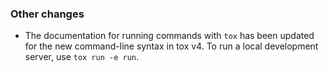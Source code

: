 ### Other changes

- The documentation for running commands with `tox` has been updated for the new command-line syntax in tox v4. To run a local development server, use `tox run -e run`.
